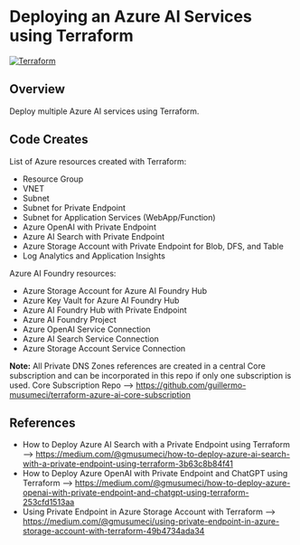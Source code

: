 # Deploying an Azure AI Services using Terraform
[![Terraform](https://img.shields.io/badge/terraform-v1.11+-blue.svg)](https://www.terraform.io/downloads.html)

## Overview

Deploy multiple Azure AI services using Terraform.

## Code Creates

List of Azure resources created with Terraform:

- Resource Group
- VNET
- Subnet
- Subnet for Private Endpoint
- Subnet for Application Services (WebApp/Function)
- Azure OpenAI with Private Endpoint
- Azure AI Search with Private Endpoint
- Azure Storage Account with Private Endpoint for Blob, DFS, and Table
- Log Analytics and Application Insights

Azure AI Foundry resources:

- Azure Storage Account for Azure AI Foundry Hub
- Azure Key Vault for Azure AI Foundry Hub
- Azure AI Foundry Hub with Private Endpoint
- Azure AI Foundry Project
- Azure OpenAI Service Connection
- Azure AI Search Service Connection
- Azure Storage Account Service Connection

**Note:** All Private DNS Zones references are created in a central Core subscription and can be incorporated in this repo if only one subscription is used.
Core Subscription Repo --> https://github.com/guillermo-musumeci/terraform-azure-ai-core-subscription

## References

- How to Deploy Azure AI Search with a Private Endpoint using Terraform --> https://medium.com/@gmusumeci/how-to-deploy-azure-ai-search-with-a-private-endpoint-using-terraform-3b63c8b84f41
- How to Deploy Azure OpenAI with Private Endpoint and ChatGPT using Terraform --> https://medium.com/@gmusumeci/how-to-deploy-azure-openai-with-private-endpoint-and-chatgpt-using-terraform-253cfd1513aa
- Using Private Endpoint in Azure Storage Account with Terraform --> https://medium.com/@gmusumeci/using-private-endpoint-in-azure-storage-account-with-terraform-49b4734ada34

